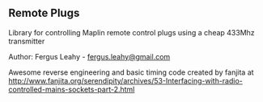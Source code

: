 Remote Plugs
------------
Library for controlling Maplin remote control plugs using a cheap 433Mhz transmitter

Author: Fergus Leahy - fergus.leahy@gmail.com

Awesome reverse engineering and basic timing code created by fanjita at http://www.fanjita.org/serendipity/archives/53-Interfacing-with-radio-controlled-mains-sockets-part-2.html 

